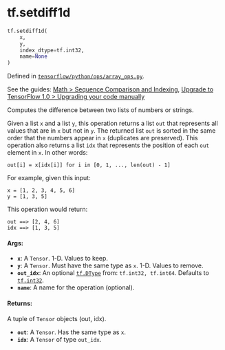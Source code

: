 <div itemscope itemtype="http://developers.google.com/ReferenceObject">
<meta itemprop="name" content="tf.setdiff1d" />
<meta itemprop="path" content="Stable" />
</div>

# tf.setdiff1d

``` python
tf.setdiff1d(
    x,
    y,
    index_dtype=tf.int32,
    name=None
)
```



Defined in [`tensorflow/python/ops/array_ops.py`](https://www.tensorflow.org/code/tensorflow/python/ops/array_ops.py).

See the guides: [Math > Sequence Comparison and Indexing](../../../api_guides/python/math_ops.md#Sequence_Comparison_and_Indexing), [Upgrade to TensorFlow 1.0 > Upgrading your code manually](../../../api_guides/python/upgrade.md#Upgrading_your_code_manually)

Computes the difference between two lists of numbers or strings.

Given a list `x` and a list `y`, this operation returns a list `out` that
represents all values that are in `x` but not in `y`. The returned list `out`
is sorted in the same order that the numbers appear in `x` (duplicates are
preserved). This operation also returns a list `idx` that represents the
position of each `out` element in `x`. In other words:

`out[i] = x[idx[i]] for i in [0, 1, ..., len(out) - 1]`

For example, given this input:

```
x = [1, 2, 3, 4, 5, 6]
y = [1, 3, 5]
```

This operation would return:

```
out ==> [2, 4, 6]
idx ==> [1, 3, 5]
```

#### Args:

* <b>`x`</b>: A `Tensor`. 1-D. Values to keep.
* <b>`y`</b>: A `Tensor`. Must have the same type as `x`. 1-D. Values to remove.
* <b>`out_idx`</b>: An optional <a href="../tf/DType.md"><code>tf.DType</code></a> from: `tf.int32, tf.int64`. Defaults to <a href="../tf/int32.md"><code>tf.int32</code></a>.
* <b>`name`</b>: A name for the operation (optional).


#### Returns:

A tuple of `Tensor` objects (out, idx).

* <b>`out`</b>: A `Tensor`. Has the same type as `x`.
* <b>`idx`</b>: A `Tensor` of type `out_idx`.